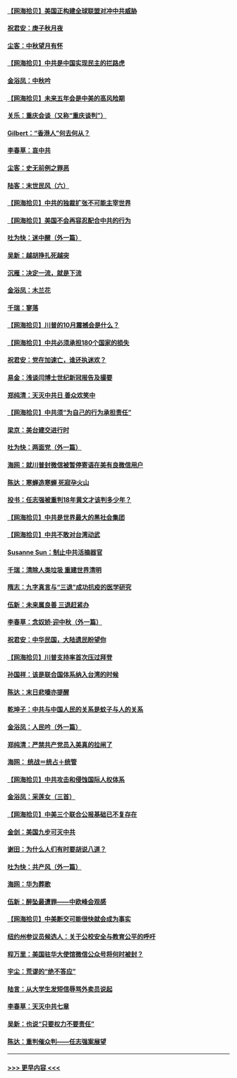 #### [【网海拾贝】美国正构建全球联盟对冲中共威胁](../pages/nsc993/n12446580.md?t=10030551) 
#### [祝君安：庚子秋月夜](../pages/nsc993/n12445870.md?t=10030551) 
#### [尘客：中秋望月有怀](../pages/nsc993/n12444632.md?t=10030551) 
#### [【网海拾贝】中共是中国实现民主的拦路虎](../pages/nsc993/n12443573.md?t=10030551) 
#### [金浴凤：中秋吟](../pages/nsc993/n12441773.md?t=10030551) 
#### [【网海拾贝】未来五年会是中美的高风险期](../pages/nsc993/n12440760.md?t=10030551) 
#### [关乐：重庆会谈（又称“重庆谈判”）](../pages/nsc993/n12437525.md?t=10030551) 
#### [Gilbert：“香港人”何去何从？](../pages/nsc993/n12435894.md?t=10030551) 
#### [李春草：哀中共](../pages/nsc993/n12435874.md?t=10030551) 
#### [尘客：史无前例之罪恶](../pages/nsc993/n12435762.md?t=10030551) 
#### [陆客：末世民风（六）](../pages/nsc993/n12435354.md?t=10030551) 
#### [【网海拾贝】中共的独裁扩张不可能主宰世界](../pages/nsc993/n12435151.md?t=10030551) 
#### [【网海拾贝】美国不会再容忍配合中共的行为](../pages/nsc993/n12433808.md?t=10030551) 
#### [吐为快：迷中醒（外一篇）](../pages/nsc993/n12433585.md?t=10030551) 
#### [吴新：越胡挣扎死越突](../pages/nsc993/n12433562.md?t=10030551) 
#### [沉雁：决定一流，就是下流](../pages/nsc993/n12432128.md?t=10030551) 
#### [金浴凤：木兰花](../pages/nsc993/n12432124.md?t=10030551) 
#### [千瑞：寥落](../pages/nsc993/n12432071.md?t=10030551) 
#### [【网海拾贝】川普的10月震撼会是什么？](../pages/nsc993/n12431624.md?t=10030551) 
#### [【网海拾贝】中共必须承担180个国家的损失](../pages/nsc993/n12428893.md?t=10030551) 
#### [祝君安：党在加速亡，谁还执迷欢？](../pages/nsc993/n12428652.md?t=10030551) 
#### [易金：浅谈闫博士世纪新冠报告及撮要](../pages/nsc993/n12426822.md?t=10030551) 
#### [郑纯清：天灭中共日 善众欢笑中](../pages/nsc993/n12426784.md?t=10030551) 
#### [【网海拾贝】中共须“为自己的行为承担责任”](../pages/nsc993/n12426067.md?t=10030551) 
#### [梁京：美台建交进行时](../pages/nsc993/n12424066.md?t=10030551) 
#### [吐为快：两面党（外一篇）](../pages/nsc993/n12424043.md?t=10030551) 
#### [海网：就川普封微信被暂停寄语在美有良微信用户](../pages/nsc993/n12424021.md?t=10030551) 
#### [陈达：寒蝉造寒蝉 死寂孕火山](../pages/nsc993/n12423958.md?t=10030551) 
#### [投书：任志强被重判18年黄文才该判多少年？](../pages/nsc993/n12423672.md?t=10030551) 
#### [【网海拾贝】中共是世界最大的黑社会集团](../pages/nsc993/n12423543.md?t=10030551) 
#### [【网海拾贝】中共不敢对台湾动武](../pages/nsc993/n12421418.md?t=10030551) 
#### [Susanne Sun：制止中共活摘器官](../pages/nsc993/n12419654.md?t=10030551) 
#### [千瑞：清除人类垃圾 重建世界清明](../pages/nsc993/n12419414.md?t=10030551) 
#### [隋志：九字真言与“三退”成功抗疫的医学研究](../pages/nsc993/n12419248.md?t=10030551) 
#### [伍新：未来属良善 三退赶紧办](../pages/nsc993/n12418496.md?t=10030551) 
#### [李春草：念奴娇·迎中秋（外一篇）](../pages/nsc993/n12418465.md?t=10030551) 
#### [祝君安：中华民国，大陆遗民盼望你](../pages/nsc993/n12418089.md?t=10030551) 
#### [【网海拾贝】川普支持率首次压过拜登](../pages/nsc993/n12418050.md?t=10030551) 
#### [孙国祥：该是联合国体系纳入台湾的时候](../pages/nsc993/n12417369.md?t=10030551) 
#### [陈达：末日悲嚎亦提醒](../pages/nsc993/n12416736.md?t=10030551) 
#### [乾坤子：中共与中国人民的关系是蚊子与人的关系](../pages/nsc993/n12416632.md?t=10030551) 
#### [金浴凤：人民吟（外一篇）](../pages/nsc993/n12416567.md?t=10030551) 
#### [郑纯清：严禁共产党员入美真的拉闸了](../pages/nsc993/n12416550.md?t=10030551) 
#### [海网： 统战＝统占＋统管](../pages/nsc993/n12416404.md?t=10030551) 
#### [【网海拾贝】中共攻击和侵蚀国际人权体系](../pages/nsc993/n12416250.md?t=10030551) 
#### [金浴凤：采莲女（三首）](../pages/nsc993/n12415517.md?t=10030551) 
#### [【网海拾贝】中美三个联合公报基础已不复存在](../pages/nsc993/n12415054.md?t=10030551) 
#### [金剑：美国九步可灭中共](../pages/nsc993/n12413183.md?t=10030551) 
#### [谢田：为什么人们有时要胡说八道？](../pages/nsc993/n12411861.md?t=10030551) 
#### [吐为快：共产风（外一篇）](../pages/nsc993/n12411761.md?t=10030551) 
#### [海网：华为葬歌](../pages/nsc993/n12410381.md?t=10030551) 
#### [伍新：醉坠最遭罪——中欧峰会观感](../pages/nsc993/n12410364.md?t=10030551) 
#### [【网海拾贝】中美断交可能很快就会成为事实](../pages/nsc993/n12409495.md?t=10030551) 
#### [纽约州参议员候选人：关于公校安全与教育公平的呼吁](../pages/nsc993/n12409228.md?t=10030551) 
#### [程万里：美国驻华大使馆微信公众号将何时被封？](../pages/nsc993/n12407397.md?t=10030551) 
#### [宇尘：荒谬的“绝不答应”](../pages/nsc993/n12407360.md?t=10030551) 
#### [陆言：从大学生发短信辱骂外卖员说起](../pages/nsc993/n12407285.md?t=10030551) 
#### [李春草：天灭中共七章](../pages/nsc993/n12406988.md?t=10030551) 
#### [吴新：也说“只要权力不要责任”](../pages/nsc993/n12406966.md?t=10030551) 
#### [陈达：重判催众判——任志强案展望](../pages/nsc993/n12404540.md?t=10030551) 

----
#### [ >>> 更早内容 <<< ](../indexes/nsc993-earlier.md)
